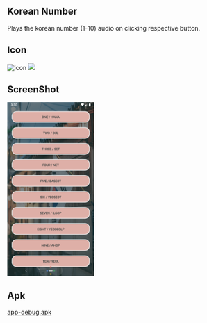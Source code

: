 ## **Korean Number**
Plays the korean number (1-10) audio on clicking respective button.

## **Icon**
![icon](app/src/main/res/mipmap-mdpi/ic_launher.png)
![](app/src/main/res/mipmap-mdpi/ic_launher_round.png)

## **ScreenShot**
<img src="src/screenshot.png" width=200 height=400/>

## **Apk**
[app-debug.apk](src/app-debug.apk?raw=true)

